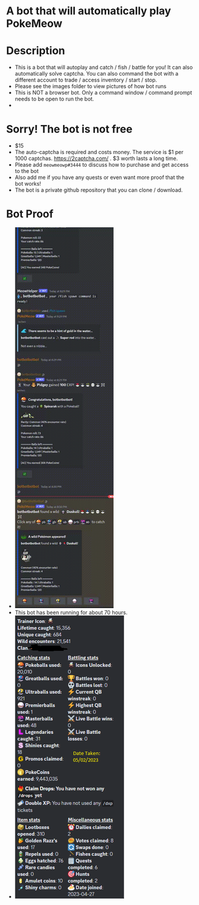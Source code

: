 # A bot that will automatically play PokeMeow

# Description

* This is a bot that will autoplay and catch / fish / battle for you! It can also automatically solve captcha. You can also command the bot with a different account to trade / access inventory / start / stop. 
* Please see the images folder to view pictures of how bot runs
* This is NOT a browser bot. Only a command window / command prompt needs to be open to run the bot. 
* 


# Sorry! The bot is not free

* $15
* The auto-captcha is required and costs money. The service is $1 per 1000 captchas. https://2captcha.com/ . $3 worth lasts a long time.
* Please add ```meowmeowp#3444``` to discuss how to purchase and get access to the bot
* Also add me if you have any quests or even want more proof that the bot works! 
* The bot is a private github repository that you can clone / download.


# Bot Proof

* ![alt text](./images/BotActions.gif)
* This bot has been running for about 70 hours. 
* ![alt text](./images/StatsExample.png)